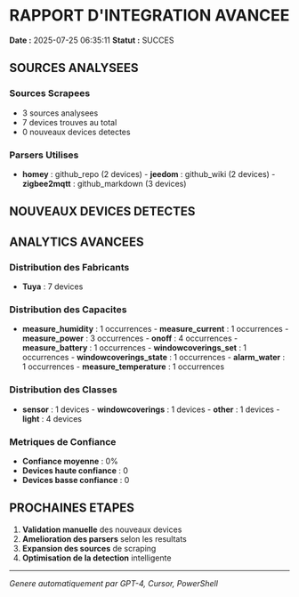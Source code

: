 # RAPPORT D'INTEGRATION AVANCEE

**Date :** 2025-07-25 06:35:11
**Statut :** SUCCES

## SOURCES ANALYSEES

### Sources Scrapees
- 3 sources analysees
- 7 devices trouves au total
- 0 nouveaux devices detectes

### Parsers Utilises
- **homey** : github_repo (2 devices) - **jeedom** : github_wiki (2 devices) - **zigbee2mqtt** : github_markdown (3 devices)

## NOUVEAUX DEVICES DETECTES



## ANALYTICS AVANCEES

### Distribution des Fabricants
- **Tuya** : 7 devices

### Distribution des Capacites
- **measure_humidity** : 1 occurrences - **measure_current** : 1 occurrences - **measure_power** : 3 occurrences - **onoff** : 4 occurrences - **measure_battery** : 1 occurrences - **windowcoverings_set** : 1 occurrences - **windowcoverings_state** : 1 occurrences - **alarm_water** : 1 occurrences - **measure_temperature** : 1 occurrences

### Distribution des Classes
- **sensor** : 1 devices - **windowcoverings** : 1 devices - **other** : 1 devices - **light** : 4 devices

### Metriques de Confiance
- **Confiance moyenne** : 0%
- **Devices haute confiance** : 0
- **Devices basse confiance** : 0

## PROCHAINES ETAPES

1. **Validation manuelle** des nouveaux devices
2. **Amelioration des parsers** selon les resultats
3. **Expansion des sources** de scraping
4. **Optimisation de la detection** intelligente

---
*Genere automatiquement par GPT-4, Cursor, PowerShell*
